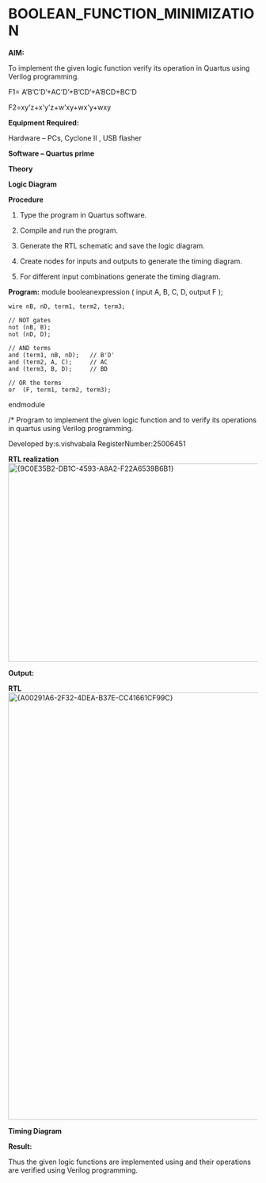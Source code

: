 # BOOLEAN_FUNCTION_MINIMIZATION

**AIM:**

To implement the given logic function verify its operation in Quartus using Verilog programming.

F1= A’B’C’D’+AC’D’+B’CD’+A’BCD+BC’D 

F2=xy’z+x’y’z+w’xy+wx’y+wxy

**Equipment Required:**

Hardware – PCs, Cyclone II , USB flasher

**Software – Quartus prime**

**Theory**

**Logic Diagram**

**Procedure**

1.	Type the program in Quartus software.

2.	Compile and run the program.

3.	Generate the RTL schematic and save the logic diagram.

4.	Create nodes for inputs and outputs to generate the timing diagram.

5.	For different input combinations generate the timing diagram.


**Program:**
module booleanexpression (
    input A, B, C, D,
    output F
);

    wire nB, nD, term1, term2, term3;

    // NOT gates
    not (nB, B);
    not (nD, D);

    // AND terms
    and (term1, nB, nD);   // B'D'
    and (term2, A, C);     // AC
    and (term3, B, D);     // BD

    // OR the terms
    or  (F, term1, term2, term3);

endmodule

/* Program to implement the given logic function and to verify its operations in quartus using Verilog programming. 

Developed by:s.vishvabala
RegisterNumber:25006451


**RTL realization**
<img width="702" height="400" alt="{9C0E35B2-DB1C-4593-A8A2-F22A6539B6B1}" src="https://github.com/user-attachments/assets/37e57fbe-8795-4c7f-8346-a990f654d30f" />


**Output:**

**RTL**
<img width="1276" height="861" alt="{A00291A6-2F32-4DEA-B37E-CC41661CF99C}" src="https://github.com/user-attachments/assets/4a3c84f2-ec3e-418a-a734-f77e448ad594" />


**Timing Diagram**

**Result:**

Thus the given logic functions are implemented using and their operations are verified using Verilog programming.


